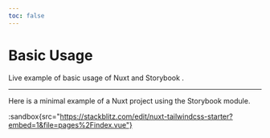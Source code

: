 ```yaml
---
toc: false
---
```


# Basic Usage

Live example of basic usage of Nuxt and Storybook .

---

Here is a minimal example of a Nuxt project using the Storybook  module.

:sandbox{src="https://stackblitz.com/edit/nuxt-tailwindcss-starter?embed=1&file=pages%2Findex.vue"}
